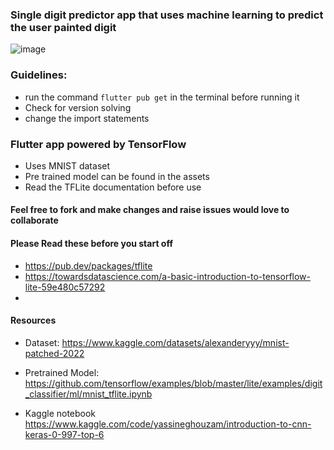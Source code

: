 ### Single digit predictor app that uses machine learning to predict the user painted digit 

![image](https://user-images.githubusercontent.com/76849575/208238743-5c8eeff2-8a39-4381-9be6-a79d92698059.png)


### Guidelines:
  - run the command  ```flutter pub get``` in the terminal before running it
  - Check for version solving
  - change the import statements


### Flutter app powered by TensorFlow
  
  - Uses MNIST dataset 
  - Pre trained model can be found in the assets
  - Read the TFLite documentation before use

#### Feel free to fork and make changes and raise issues would love to collaborate

#### Please Read these before you start off
 - https://pub.dev/packages/tflite
 - https://towardsdatascience.com/a-basic-introduction-to-tensorflow-lite-59e480c57292
 - 

#### Resources
 - Dataset:
 https://www.kaggle.com/datasets/alexanderyyy/mnist-patched-2022  
 
 -  Pretrained Model:
 https://github.com/tensorflow/examples/blob/master/lite/examples/digit_classifier/ml/mnist_tflite.ipynb

 - Kaggle notebook
 https://www.kaggle.com/code/yassineghouzam/introduction-to-cnn-keras-0-997-top-6
